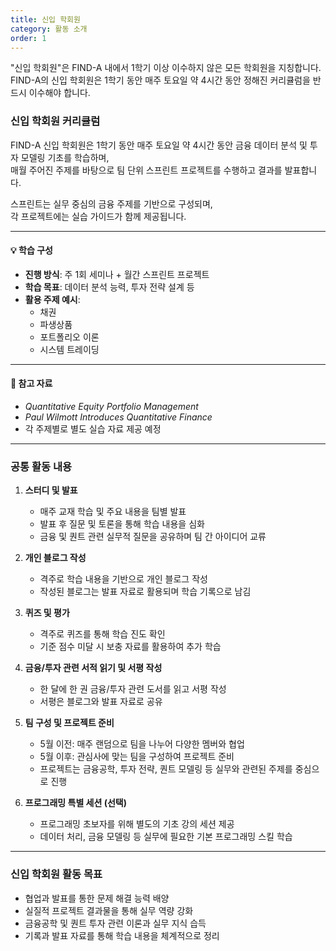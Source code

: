 ```yaml
---
title: 신입 학회원
category: 활동 소개
order: 1
---
```


"신입 학회원"은 FIND-A 내에서 1학기 이상 이수하지 않은 모든 학회원을 지칭합니다.  
FIND-A의 신입 학회원은 1학기 동안 매주 토요일 약 4시간 동안 정해진 커리큘럼을 반드시 이수해야 합니다.

### 신입 학회원 커리큘럼

FIND-A 신입 학회원은 1학기 동안 매주 토요일 약 4시간 동안 금융 데이터 분석 및 투자 모델링 기초를 학습하며,  
매월 주어진 주제를 바탕으로 팀 단위 스프린트 프로젝트를 수행하고 결과를 발표합니다.

스프린트는 실무 중심의 금융 주제를 기반으로 구성되며,  
각 프로젝트에는 실습 가이드가 함께 제공됩니다.

---

#### 💡 학습 구성
- **진행 방식**: 주 1회 세미나 + 월간 스프린트 프로젝트
- **학습 목표**: 데이터 분석 능력, 투자 전략 설계 등
- **활용 주제 예시**:  
  - 채권  
  - 파생상품  
  - 포트폴리오 이론  
  - 시스템 트레이딩

---

#### 📘 참고 자료
- *Quantitative Equity Portfolio Management*  
- *Paul Wilmott Introduces Quantitative Finance*  
- 각 주제별로 별도 실습 자료 제공 예정

---

### 공통 활동 내용

1. **스터디 및 발표**  
   - 매주 교재 학습 및 주요 내용을 팀별 발표  
   - 발표 후 질문 및 토론을 통해 학습 내용을 심화  
   - 금융 및 퀀트 관련 실무적 질문을 공유하며 팀 간 아이디어 교류  

2. **개인 블로그 작성**  
   - 격주로 학습 내용을 기반으로 개인 블로그 작성
   - 작성된 블로그는 발표 자료로 활용되며 학습 기록으로 남김  

3. **퀴즈 및 평가**  
   - 격주로 퀴즈를 통해 학습 진도 확인  
   - 기준 점수 미달 시 보충 자료를 활용하여 추가 학습  

4. **금융/투자 관련 서적 읽기 및 서평 작성**  
   - 한 달에 한 권 금융/투자 관련 도서를 읽고 서평 작성  
   - 서평은 블로그와 발표 자료로 공유  

5. **팀 구성 및 프로젝트 준비**  
   - 5월 이전: 매주 랜덤으로 팀을 나누어 다양한 멤버와 협업  
   - 5월 이후: 관심사에 맞는 팀을 구성하여 프로젝트 준비  
   - 프로젝트는 금융공학, 투자 전략, 퀀트 모델링 등 실무와 관련된 주제를 중심으로 진행  

6. **프로그래밍 특별 세션 (선택)**  
   - 프로그래밍 초보자를 위해 별도의 기초 강의 세션 제공  
   - 데이터 처리, 금융 모델링 등 실무에 필요한 기본 프로그래밍 스킬 학습  

---

### 신입 학회원 활동 목표
- 협업과 발표를 통한 문제 해결 능력 배양
- 실질적 프로젝트 결과물을 통해 실무 역량 강화  
- 금융공학 및 퀀트 투자 관련 이론과 실무 지식 습득 
- 기록과 발표 자료를 통해 학습 내용을 체계적으로 정리  



  
